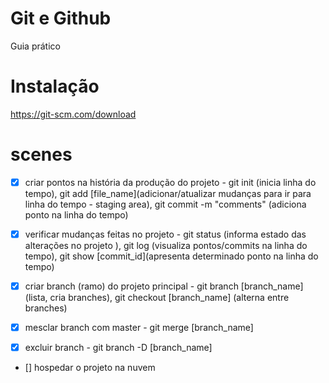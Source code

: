# Git e Github

Guia prático

# Instalação

https://git-scm.com/download

# scenes

- [x] criar pontos na história da produção do projeto - git init (inicia linha do tempo), git add [file_name](adicionar/atualizar mudanças para ir para linha do tempo - staging area), git commit -m "comments" (adiciona ponto na linha do tempo)
- [x] verificar mudanças feitas no projeto - git status (informa estado das alterações no projeto ), git log (visualiza pontos/commits na linha do tempo), git show [commit_id](apresenta determinado ponto na linha do tempo)

- [x] criar branch (ramo) do projeto principal  - git branch [branch_name] (lista, cria branches), git checkout [branch_name] (alterna entre branches)
- [x] mesclar branch com master - git merge [branch_name]
- [x] excluir branch - git branch -D [branch_name]

- [] hospedar o projeto na nuvem